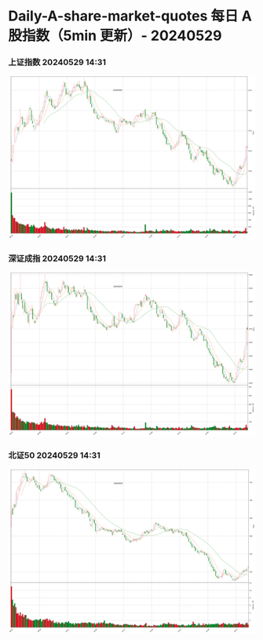 
# Daily-A-share-market-quotes 每日 A 股指数（5min 更新）- 20240529

### 上证指数 20240529 14:31
![](./fig/2024/5/20240529-sh000001.png)

### 深证成指 20240529 14:31
![](./fig/2024/5/20240529-sz399001.png)

### 北证50 20240529 14:31
![](./fig/2024/5/20240529-bj899050.png)
